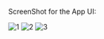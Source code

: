 ScreenShot for the App UI:







![1](https://github.com/Tojan-Naiem/Estate-App-UI-using-Flutter/assets/131993607/cfcb7812-8e8e-4785-a29d-2bd4066cf309)
![2](https://github.com/Tojan-Naiem/Estate-App-UI-using-Flutter/assets/131993607/992582bf-7341-4828-8a2d-c09d76d75377)
![3](https://github.com/Tojan-Naiem/Estate-App-UI-using-Flutter/assets/131993607/039f7100-2a16-42d4-bb12-56440f465b6f)

